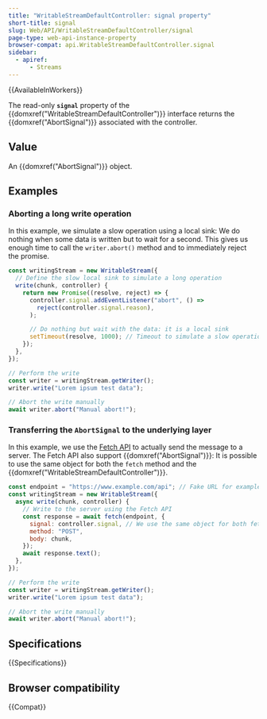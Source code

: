 ```yaml
---
title: "WritableStreamDefaultController: signal property"
short-title: signal
slug: Web/API/WritableStreamDefaultController/signal
page-type: web-api-instance-property
browser-compat: api.WritableStreamDefaultController.signal
sidebar:
  - apiref:
      - Streams
---
```


{{AvailableInWorkers}}

The read-only **`signal`** property of the {{domxref("WritableStreamDefaultController")}} interface returns the {{domxref("AbortSignal")}} associated with the controller.

## Value

An {{domxref("AbortSignal")}} object.

## Examples

### Aborting a long write operation

In this example, we simulate a slow operation using a local sink: We do nothing when some data is written but to wait for a second. This gives us enough time to call the `writer.abort()` method and to immediately reject the promise.

```js
const writingStream = new WritableStream({
  // Define the slow local sink to simulate a long operation
  write(chunk, controller) {
    return new Promise((resolve, reject) => {
      controller.signal.addEventListener("abort", () =>
        reject(controller.signal.reason),
      );

      // Do nothing but wait with the data: it is a local sink
      setTimeout(resolve, 1000); // Timeout to simulate a slow operation
    });
  },
});

// Perform the write
const writer = writingStream.getWriter();
writer.write("Lorem ipsum test data");

// Abort the write manually
await writer.abort("Manual abort!");
```

### Transferring the `AbortSignal` to the underlying layer

In this example, we use the [Fetch API](/en-US/docs/Web/API/Fetch_API) to actually send the message to a server. The Fetch API also support {{domxref("AbortSignal")}}: It is possible to use the same object for both the `fetch` method and the {{domxref("WritableStreamDefaultController")}}.

```js
const endpoint = "https://www.example.com/api"; // Fake URL for example purpose
const writingStream = new WritableStream({
  async write(chunk, controller) {
    // Write to the server using the Fetch API
    const response = await fetch(endpoint, {
      signal: controller.signal, // We use the same object for both fetch and controller
      method: "POST",
      body: chunk,
    });
    await response.text();
  },
});

// Perform the write
const writer = writingStream.getWriter();
writer.write("Lorem ipsum test data");

// Abort the write manually
await writer.abort("Manual abort!");
```

## Specifications

{{Specifications}}

## Browser compatibility

{{Compat}}
